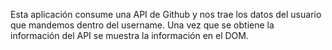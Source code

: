 Esta aplicación consume una API de Github y nos trae los datos del usuario que mandemos dentro del username. 
Una vez que se obtiene la información del API se muestra la información en el DOM.
